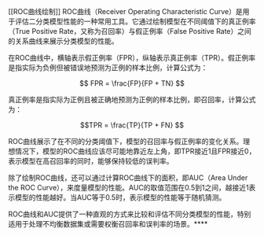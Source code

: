 [[ROC曲线绘制]]
ROC曲线（Receiver Operating Characteristic Curve）是用于评估二分类模型性能的一种常用工具。它通过绘制模型在不同阈值下的真正例率（True Positive Rate，又称为召回率）与假正例率（False Positive Rate）之间的关系曲线来展示分类模型的性能。

在ROC曲线中，横轴表示假正例率（FPR），纵轴表示真正例率（TPR）。假正例率是指实际为负例但被错误地预测为正例的样本比例，计算公式为：

$$ FPR = \frac{FP}{FP + TN} $$

真正例率是指实际为正例且被正确地预测为正例的样本比例，即召回率，计算公式为：

$$TPR = \frac{TP}{TP + FN} $$

ROC曲线展示了在不同的分类阈值下，模型的召回率与假正例率的变化关系。理想情况下，模型的ROC曲线应该尽可能地靠近左上角，即TPR接近1且FPR接近0，表示模型在高召回率的同时，能够保持较低的误判率。

除了绘制ROC曲线，还可以通过计算ROC曲线下的面积，即AUC（Area Under the ROC Curve），来度量模型的性能。AUC的取值范围在0.5到1之间，越接近1表示模型的性能越好。当AUC等于0.5时，表示模型的性能等于随机猜测。

ROC曲线和AUC提供了一种直观的方式来比较和评估不同分类模型的性能，特别适用于处理不均衡数据集或需要权衡召回率和误判率的场景。****